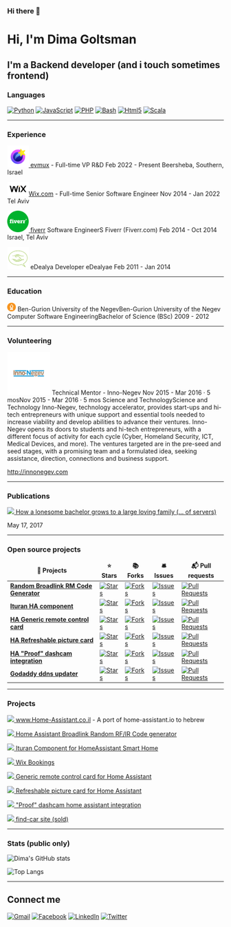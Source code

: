 ### Hi there 👋

<!--
**dimagoltsman/dimagoltsman** is a ✨ _special_ ✨ repository because its `README.md` (this file) appears on your GitHub profile.

Here are some ideas to get you started:

- 🔭 I’m currently working on ...
- 🌱 I’m currently learning ...
- 👯 I’m looking to collaborate on ...
- 🤔 I’m looking for help with ...
- 💬 Ask me about ...
- 📫 How to reach me: ...
- 😄 Pronouns: ...
- ⚡ Fun fact: ...
-->


# Hi, I'm Dima Goltsman
 
## I'm a Backend developer (and i touch sometimes frontend)


### Languages

<a href="https://www.python.org/">![Python](https://img.shields.io/badge/-Python-333333?style=flat&logo=python)</a>
<a href="https://developer.mozilla.org/en-US/docs/Web/JavaScript">![JavaScript](https://img.shields.io/badge/-JavaScript-333333?style=flat&logo=javascript)</a>
<a href="https://www.php.net/">![PHP](https://img.shields.io/badge/-PHP-333333?style=flat&logo=php)</a>
<a href="https://en.wikipedia.org/wiki/Bash_(Unix_shell)">![Bash](https://img.shields.io/badge/-Bash-333333?style=flat&logo=gnu-bash)</a>
<a href="https://www.w3schools.com/html/">![Html5](https://img.shields.io/badge/-Html5-333333?style=flat&logo=html5)</a>
 <a href="https://www.scala-lang.org/">![Scala](https://img.shields.io/badge/-scala-333333?style=flat&logo=scala)</a>


____________________________
### Experience
<a href="https://www.evmux.com/" target="_blank"><img src="https://raw.githubusercontent.com/dimagoltsman/dimagoltsman/main/evmux.webp" width="50"> evmux</a> - Full-time VP R&D
Feb 2022 - Present
Beersheba, Southern, Israel


<a href="https://www.wix.com/" target="_blank"><img src="https://raw.githubusercontent.com/dimagoltsman/dimagoltsman/main/wix.svg" width="50">Wix.com</a> - Full-time Senior Software Engineer
Nov 2014 - Jan 2022 
Tel Aviv


<a href="https://www.fiverr.com/" target="_blank"><img src="https://raw.githubusercontent.com/dimagoltsman/dimagoltsman/main/fiverr.svg" width="50"> fiverr</a>
Software EngineerS
Fiverr (Fiverr.com)
Feb 2014 - Oct 2014 
Israel, Tel Aviv



<img src="edealya.png" width="50"> eDealya
Developer
eDealyae
Feb 2011 - Jan 2014

____________________________

### Education
<img src="https://raw.githubusercontent.com/dimagoltsman/dimagoltsman/main/bgu.png" width="20"> Ben-Gurion University of the NegevBen-Gurion University of the Negev
Computer Software EngineeringBachelor of Science (BSc) 2009 - 2012
____________________________
### Volunteering
<img src="https://raw.githubusercontent.com/dimagoltsman/dimagoltsman/main/innonegev.webp" width="100"> 
Technical Mentor - Inno-Negev
Nov 2015 - Mar 2016 · 5 mosNov 2015 - Mar 2016 · 5 mos
Science and TechnologyScience and Technology
Inno-Negev, technology accelerator, provides start-ups and hi-tech entrepreneurs with unique support and essential tools needed to increase viability and develop abilities to advance their ventures. Inno-Negev opens its doors to students and hi-tech entrepreneurs, with a different focus of activity for each cycle (Cyber, Homeland Security, ICT, Medical Devices, and more). The ventures targeted are in the pre-seed and seed stages, with a promising team and a formulated idea, seeking assistance, direction, connections and business support.

http://innonegev.com

____________________________
### Publications
<a href="https://medium.com/@dima_14216/mongodb-how-a-lonesome-bachelor-grows-to-a-large-loving-family-of-servers-30758d72b466" target="_blank"><img src="https://diginomica.com/sites/default/files/styles/article_images_desktop/public/images/2017-06/mongodb.png.webp?itok=a1hPvsob" width="100">
How a lonesome bachelor grows to a large loving family (… of servers)
</a>

May 17, 2017

__________________
### Open source projects

<table>
  <thead align="center">
    <tr border: none;>
      <td><b>🎁 Projects</b></td>
      <td><b>⭐ Stars</b></td>
      <td><b>📚 Forks</b></td>
      <td><b>🛎 Issues</b></td>
      <td><b>📬 Pull requests</b></td>
    </tr>
  </thead>
  <tbody>
    <tr>
      <td><a href="https://dimagoltsman.github.io/Random-Broadlink-RM-Code-Generator"><b>Random Broadlink RM Code Generator</b></a></td>
      <td><a href="https://github.com/dimagoltsman/Random-Broadlink-RM-Code-Generator/stargazers"><img alt="Stars" src="https://img.shields.io/github/stars/dimagoltsman/Random-Broadlink-RM-Code-Generator?style=flat-square&labelColor=343b41"/> </a></td>
      <td><a href="https://github.com/dimagoltsman/Random-Broadlink-RM-Code-Generator/network/members"><img alt="Forks" src="https://img.shields.io/github/forks/dimagoltsman/Random-Broadlink-RM-Code-Generator?style=flat-square&labelColor=343b41"/></a></td>
      <td><a href="https://github.com/dimagoltsman/Random-Broadlink-RM-Code-Generator/issues"><img alt="Issues" src="https://img.shields.io/github/issues/dimagoltsman/Random-Broadlink-RM-Code-Generator?style=flat-square&labelColor=343b41"/></a></td>
      <td><a href="https://github.com/dimagoltsman/Random-Broadlink-RM-Code-Generator/pulls"><img alt="Pull Requests" src="https://img.shields.io/github/issues-pr/dimagoltsman/Random-Broadlink-RM-Code-Generator?style=flat-square&labelColor=343b41"/></a></td>
    </tr>
    <tr>
      <td><a href="https://github.com/dimagoltsman/ha-custom-component-ituran"><b>Ituran HA component</b></a></td>
      <td><a href="https://github.com/dimagoltsman/ha-custom-component-ituran/stargazers"><img alt="Stars" src="https://img.shields.io/github/stars/dimagoltsman/ha-custom-component-ituran?style=flat-square&labelColor=343b41"/></a></td>
      <td><a href="https://github.com/dimagoltsman/ha-custom-component-ituran/network/members"><img alt="Forks" src="https://img.shields.io/github/forks/dimagoltsman/ha-custom-component-ituran?style=flat-square&labelColor=343b41"/></a></td>
      <td><a href="https://github.com/dimagoltsman/ha-custom-component-ituran/issues"><img alt="Issues" src="https://img.shields.io/github/issues/dimagoltsman/ha-custom-component-ituran?style=flat-square&labelColor=343b41"/></a></td>
      <td><a href="https://github.com/dimagoltsman/ha-custom-component-ituran/pulls"><img alt="Pull Requests" src="https://img.shields.io/github/issues-pr/dimagoltsman/ha-custom-component-ituran?style=flat-square&labelColor=343b41"/></a></td>
    </tr>
    <tr>
      <td><a href="https://github.com/dimagoltsman/generic-remote-control-card"><b>HA Generic remote control card</b></a></td>
      <td><a href="https://github.com/dimagoltsman/generic-remote-control-card/stargazers"><img alt="Stars" src="https://img.shields.io/github/stars/dimagoltsman/generic-remote-control-card?style=flat-square&labelColor=343b41"/></a></td>
      <td><a href="https://github.com/dimagoltsman/generic-remote-control-card/network/members"><img alt="Forks" src="https://img.shields.io/github/forks/dimagoltsman/generic-remote-control-card?style=flat-square&labelColor=343b41"/></a></td>
      <td><a href="https://github.com/dimagoltsman/generic-remote-control-card/issues"><img alt="Issues" src="https://img.shields.io/github/issues/dimagoltsman/generic-remote-control-card?style=flat-square&labelColor=343b41"/></a></td>
      <td><a href = "https://github.com/dimagoltsman/generic-remote-control-card/pulls"><img alt="Pull Requests" src="https://img.shields.io/github/issues-pr/dimagoltsman/generic-remote-control-card?style=flat-square&labelColor=343b41"/></a></td>
    </tr>
    <tr>
      <td><a href="https://github.com/dimagoltsman/refreshable-picture-card"><b>HA Refreshable picture card</b></a></td>
      <td><a href = "https://github.com/dimagoltsman/refreshable-picture-card/stargazers"><img alt="Stars" src="https://img.shields.io/github/stars/dimagoltsman/refreshable-picture-card?style=flat-square&labelColor=343b41"/></a></td>
      <td><a href = "https://github.com/dimagoltsman/refreshable-picture-card/network/members"><img alt="Forks" src="https://img.shields.io/github/forks/dimagoltsman/refreshable-picture-card?style=flat-square&labelColor=343b41"/></a></td>
      <td><a href = "https://github.com/dimagoltsman/refreshable-picture-card/issues"><img alt="Issues" src="https://img.shields.io/github/issues/dimagoltsman/refreshable-picture-card?style=flat-square&labelColor=343b41"/></a></td>
      <td><a href = "https://github.com/dimagoltsman/refreshable-picture-card/pulls"><img alt="Pull Requests" src="https://img.shields.io/github/issues-pr/dimagoltsman/refreshable-picture-card?style=flat-square&labelColor=343b41"/></a></td>
    </tr>
    <tr>
      <td><a href="https://github.com/dimagoltsman/ha-proof-dashcam-integration"><b>HA "Proof" dashcam integration</b></a></td>
      <td><a href = "https://github.com/dimagoltsman/ha-proof-dashcam-integration/stargazers"><img alt="Stars" src="https://img.shields.io/github/stars/dimagoltsman/ha-proof-dashcam-integration?style=flat-square&labelColor=343b41"/></a></td>
      <td><a href = "https://github.com/dimagoltsman/ha-proof-dashcam-integration/network/members"><img alt="Forks" src="https://img.shields.io/github/forks/dimagoltsman/ha-proof-dashcam-integration?style=flat-square&labelColor=343b41"/></a></td>
      <td><a href = "https://github.com/dimagoltsman/ha-proof-dashcam-integration/issues"><img alt="Issues" src="https://img.shields.io/github/issues/dimagoltsman/ha-proof-dashcam-integration?style=flat-square&labelColor=343b41"/></a></td>
      <td><a href="https://github.com/dimagoltsman/ha-proof-dashcam-integration/pulls"><img alt="Pull Requests" src="https://img.shields.io/github/issues-pr/dimagoltsman/ha-proof-dashcam-integration?style=flat-square&labelColor=343b41"/></a></td>
    </tr>
        <tr>
      <td><a href="https://github.com/dimagoltsman/godaddy-ddns-multipudater"><b>Godaddy ddns updater</b></a></td>
      <td><a href = "https://github.com/dimagoltsman/godaddy-ddns-multipudater/stargazers"><img alt="Stars" src="https://img.shields.io/github/stars/dimagoltsman/godaddy-ddns-multipudater?style=flat-square&labelColor=343b41"/></a></td>
      <td><a href = "https://github.com/dimagoltsman/godaddy-ddns-multipudater/network/members"><img alt="Forks" src="https://img.shields.io/github/forks/dimagoltsman/godaddy-ddns-multipudater?style=flat-square&labelColor=343b41"/></a></td>
      <td><a href = "https://github.com/dimagoltsman/godaddy-ddns-multipudater/issues"><img alt="Issues" src="https://img.shields.io/github/issues/dimagoltsman/godaddy-ddns-multipudater?style=flat-square&labelColor=343b41"/></a></td>
      <td><a href="https://github.com/dimagoltsman/godaddy-ddns-multipudater/pulls"><img alt="Pull Requests" src="https://img.shields.io/github/issues-pr/dimagoltsman/ha-proof-dashcam-integration?style=flat-square&labelColor=343b41"/></a></td>
    </tr>
  </tbody>
</table>

____________________________
### Projects

<a href="www.Home-Assistant.co.il" target="_blank"><img src="https://static.wixstatic.com/media/08a2ae_e6ad624aeb8848538fe927e55a420387~mv2.png/v1/fill/w_51,h_51,al_c,usm_0.66_1.00_0.01,enc_auto/08a2ae_e6ad624aeb8848538fe927e55a420387~mv2.png" width="50">
www.Home-Assistant.co.il
</a>  - A port of home-assistant.io to hebrew


<a href="https://dimagoltsman.github.io/Random-Broadlink-RM-Code-Generator/"><img src="https://apps-cdn.athom.com/app/com.broadlink/1/bd11ae08-f795-4c0b-8684-86d2c2a6e122/drivers/RM_pro/assets/images/large.jpg" width="50"> Home Assistant Broadlink Random RF/IR Code generator</a>



<a href="https://github.com/dimagoltsman/ha-custom-component-ituran"><img src="https://static.wixstatic.com/media/08a2ae_e6ad624aeb8848538fe927e55a420387~mv2.png/v1/fill/w_51,h_51,al_c,usm_0.66_1.00_0.01,enc_auto/08a2ae_e6ad624aeb8848538fe927e55a420387~mv2.png" width="50"> Ituran Component for HomeAssistant Smart Home</a>


<a href="https://www.wix.com/app-market/wix-bookings" target="_blank"><img src="https://static.wixstatic.com/media/35359a_13bd028132814c6f9cdffeaa07e9c134~mv2.png/v1/fill/w_54,h_54,al_c,q_85,usm_0.66_1.00_0.01/35359a_13bd028132814c6f9cdffeaa07e9c134~mv2.webp" width="50">
Wix Bookings
</a>



<a href="https://github.com/dimagoltsman/generic-remote-control-card" target="_blank"><img src="https://brands.home-assistant.io/hacs/icon.png" width="50">
 Generic remote control card for Home Assistant
</a>

<a href="https://github.com/dimagoltsman/refreshable-picture-card" target="_blank"><img src="https://brands.home-assistant.io/hacs/icon.png" width="50">
 Refreshable picture card for Home Assistant
</a>

<a href="https://github.com/dimagoltsman/ha-proof-dashcam-integration" target="_blank"><img src="https://brands.home-assistant.io/hacs/icon.png" width="50">
 "Proof" dashcam home assistant integration
</a>

<a href="https://www.find-car.co.il" target="_blank"><img src="https://www.mcicon.com/wp-content/uploads/2021/01/Transport_Car_1-copy-22.jpg" width="50">
find-car site (sold)
</a>

____________________________
### Stats (public only)
![Dima's GitHub stats](https://github-readme-stats.vercel.app/api?username=dimagoltsman&count_private=true&show_icons=true&include_all_commits=true&hide_title=true&hide_rank=true)

![Top Langs](https://github-readme-stats.vercel.app/api/top-langs/?username=dimagoltsman)
____________________________

## Connect me
[![Gmail](https://img.shields.io/badge/-Gmail-D14836?style=flat&logo=gmail&logoColor=white)](mailto:dima@goltsman.net)
[![Facebook](https://img.shields.io/badge/-Facebook-1877F2?style=flat&logo=facebook&logoColor=white)](https://www.facebook.com/Dimazaur/)
[![LinkedIn](https://img.shields.io/badge/-LinkedIn-0077B5?style=flat&logo=linkedin&logoColor=white)](https://www.linkedin.com/in/dimagoltsman/)
[![Twitter](https://img.shields.io/badge/-Twitter-1DA1F2?style=flat&logo=twitter&logoColor=white)](https://twitter.com/DimaGolds)






